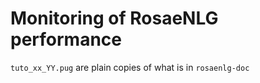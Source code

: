 <!--
Copyright 2020 Ludan Stoecklé
SPDX-License-Identifier: CC-BY-4.0
-->
# Monitoring of RosaeNLG performance

`tuto_xx_YY.pug` are plain copies of what is in `rosaenlg-doc`

